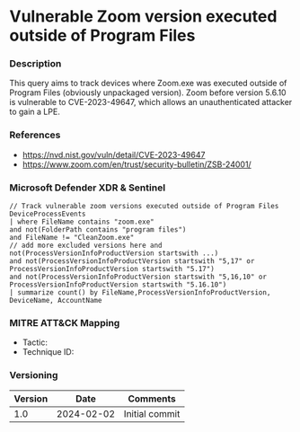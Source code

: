 # Vulnerable Zoom version executed outside of Program Files

### Description

This query aims to track devices where Zoom.exe was executed outside of Program Files (obviously unpackaged version).
Zoom before version 5.6.10 is vulnerable to CVE-2023-49647, which allows an unauthenticated attacker to gain a LPE.

### References

- https://nvd.nist.gov/vuln/detail/CVE-2023-49647
- https://www.zoom.com/en/trust/security-bulletin/ZSB-24001/

### Microsoft Defender XDR & Sentinel

```
// Track vulnerable zoom versions executed outside of Program Files
DeviceProcessEvents
| where FileName contains "zoom.exe" 
and not(FolderPath contains "program files") 
and FileName != "CleanZoom.exe"
// add more excluded versions here and not(ProcessVersionInfoProductVersion startswith ...)
and not(ProcessVersionInfoProductVersion startswith "5,17" or ProcessVersionInfoProductVersion startswith "5.17")
and not(ProcessVersionInfoProductVersion startswith "5,16,10" or ProcessVersionInfoProductVersion startswith "5.16.10")
| summarize count() by FileName,ProcessVersionInfoProductVersion, DeviceName, AccountName
```

### MITRE ATT&CK Mapping
- Tactic: <TBD>
- Technique ID: <TBD>

### Versioning
| Version       | Date          | Comments                          |
| ------------- |---------------| ----------------------------------|
| 1.0           | 2024-02-02    | Initial commit                    |
